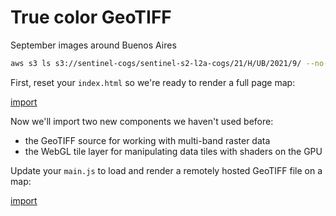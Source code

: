 # True color GeoTIFF

September images around Buenos Aires

```bash
aws s3 ls s3://sentinel-cogs/sentinel-s2-l2a-cogs/21/H/UB/2021/9/ --no-sign-request
```

First, reset your `index.html` so we're ready to render a full page map:

[import](../../../src/en/examples/cog/true-color.html)

Now we'll import two new components we haven't used before:

 * the GeoTIFF source for working with multi-band raster data
 * the WebGL tile layer for manipulating data tiles with shaders on the GPU

Update your `main.js` to load and render a remotely hosted GeoTIFF file on a map:

[import](../../../src/en/examples/cog/true-color.js)
